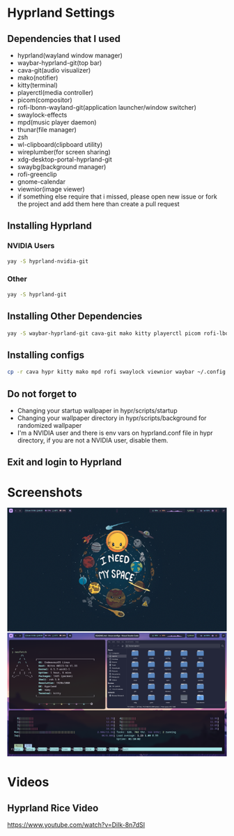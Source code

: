 # Hyprland Settings

## Dependencies that I used

- hyprland(wayland window manager)
- waybar-hyprland-git(top bar)
- cava-git(audio visualizer)
- mako(notifier)
- kitty(terminal)
- playerctl(media controller)
- picom(compositor)
- rofi-lbonn-wayland-git(application launcher/window switcher)
- swaylock-effects
- mpd(music player daemon)
- thunar(file manager)
- zsh
- wl-clipboard(clipboard utility)
- wireplumber(for screen sharing)
- xdg-desktop-portal-hyprland-git
- swaybg(background manager)
- rofi-greenclip
- gnome-calendar
- viewnior(image viewer)
- if something else require that i missed, please open new issue or fork the project and add them here than create a pull request

## Installing Hyprland

### NVIDIA Users

```sh
yay -S hyprland-nvidia-git
```

### Other

```sh
yay -S hyprland-git
```

## Installing Other Dependencies
```sh
yay -S waybar-hyprland-git cava-git mako kitty playerctl picom rofi-lbonn-wayland-git swaylock-effects mpd thunar zsh wl-clipboard wireplumber xdg-desktop-portal-hyprland-git swaybg rofi-greenclip gnome-calendar viewnior
```

## Installing configs
```sh
cp -r cava hypr kitty mako mpd rofi swaylock viewnior waybar ~/.config
```

## Do not forget to

- Changing your startup wallpaper in hypr/scripts/startup
- Changing your wallpaper directory in hypr/scripts/background for randomized wallpaper
- I'm a NVIDIA user and there is env vars on hyprland.conf file in hypr directory, if you are not a NVIDIA user, disable them.

## Exit and login to Hyprland

# Screenshots

<img src="assets/desktop.png">
<img src="assets/desktop_with_progs.png">

# Videos
## Hyprland Rice Video
https://www.youtube.com/watch?v=Dilk-8n7dSI
